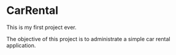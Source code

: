# CarRental

This is my first project ever.

The objective of this project is to administrate a simple car rental application.
